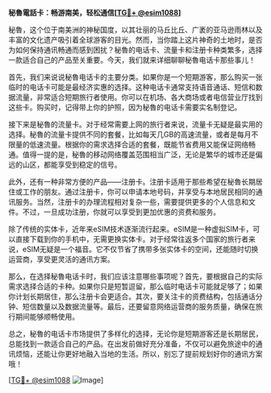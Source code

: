 **秘魯電話卡：畅游南美，轻松通信[[TG💪+ @esim1088](https://t.me/s/esim1088)]**

秘魯，这个位于南美洲的神秘国度，以其壮丽的马丘比丘、广袤的亚马逊雨林以及丰富的文化遗产吸引着全球游客的目光。然而，当你踏上这片神奇的土地时，是否为如何保持通讯畅通而感到困扰？秘魯的电话卡、流量卡和注册卡种类繁多，选择一款适合自己的产品至关重要。今天，我们就来详细聊聊秘魯电话卡那些事儿！

首先，我们来说说秘魯电话卡的主要分类。如果你是一个短期游客，那么购买一张临时的电话卡可能是最经济实惠的选择。这种电话卡通常支持语音通话、短信和数据流量，非常适合短期旅行者使用。你可以在机场、各大商场或者电信营业厅找到这些卡。购买时，记得带上你的护照，因为秘魯的电话卡需要实名制登记。

接下来是秘魯的流量卡。对于经常需要上网的旅行者来说，流量卡无疑是最实用的选择。秘魯的流量卡提供不同的套餐，比如每天几GB的高速流量，或者是每月不限量的低速流量。根据你的需求选择合适的套餐，既能节省费用又能保证网络畅通。值得一提的是，秘魯的移动网络覆盖范围相当广泛，无论是繁华的城市还是偏远的山区，都能享受到稳定的信号。

此外，还有一种非常方便的产品——注册卡。注册卡适用于那些希望在秘魯长期居住或工作的朋友。通过注册卡，你可以申请本地号码，并享受与本地居民相同的通讯服务。当然，注册卡的办理流程相对复杂一些，需要提供更多的个人信息和文件。不过，一旦成功注册，你就可以享受到更加优惠的资费和服务。

除了传统的实体卡，近年来eSIM技术逐渐流行起来。eSIM是一种虚拟SIM卡，可以直接下载到你的手机中，无需更换实体卡。对于经常往返多个国家的旅行者来说，eSIM无疑是一个福音。它不仅节省了携带多张实体卡的空间，还能随时切换运营商，享受更灵活的通讯方案。

那么，在选择秘魯电话卡时，我们应该注意哪些事项呢？首先，要根据自己的实际需求选择合适的卡种。如果你只是短暂逗留，那么临时电话卡可能就足够了；如果你计划长期居住，那么注册卡会更适合。其次，要关注卡的资费结构，包括通话分钟、短信数量以及数据流量等。最后，还要留意网络运营商的服务质量，确保在旅行期间能够顺畅使用。

总之，秘魯的电话卡市场提供了多样化的选择，无论你是短期游客还是长期居民，总能找到一款适合自己的产品。在出发前做好充分准备，不仅可以避免旅途中的通讯烦恼，还能让你更好地融入当地的生活。所以，别忘了提前规划好你的通讯方案哦！

[[TG💪+ @esim1088](https://t.me/s/esim1088) ![Image](https://i.postimg.cc/4NQfJmqS/Snipaste-2025-05-13-00-14-12.png)]